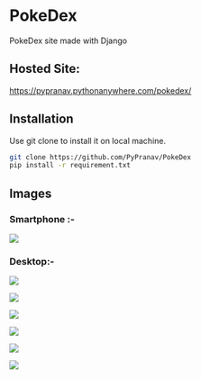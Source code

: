 # PokeDex
PokeDex site made with Django
  
## Hosted Site:
https://pypranav.pythonanywhere.com/pokedex/ 
## Installation  
Use git clone to install it on local machine.
```bash
git clone https://github.com/PyPranav/PokeDex
pip install -r requirement.txt
```
  
## Images
### Smartphone :-
  
![](https://cdn.discordapp.com/attachments/707881046976233504/748162397205823538/20200826_181959.jpg)
  
### Desktop:-
  
![](https://cdn.discordapp.com/attachments/707881046976233504/747811518007083018/unknown.png)
  
![](https://cdn.discordapp.com/attachments/707881046976233504/748069977017286692/unknown.png)
  
![](https://cdn.discordapp.com/attachments/707881046976233504/748070466585100358/unknown.png)
  
![](https://cdn.discordapp.com/attachments/707881046976233504/747811892151451759/unknown.png)
  
![](https://cdn.discordapp.com/attachments/707881046976233504/747812252769452052/unknown.png)
  
![](https://cdn.discordapp.com/attachments/707881046976233504/748163457551040562/unknown.png)

